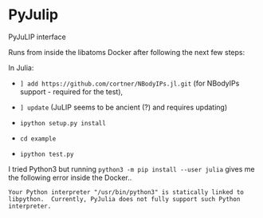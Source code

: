 # PyJulip

PyJuLIP interface

Runs from inside the libatoms Docker after following the next few steps:

In Julia: 
- `] add https://github.com/cortner/NBodyIPs.jl.git` (for NBodyIPs support - required for the test), 
- `] update` (JuLIP seems to be ancient (?) and requires updating)

- `ipython setup.py install`
- `cd example`
- `ipython test.py`

I tried Python3 but running `python3 -m pip install --user julia` gives me the following error inside the Docker..

`Your Python interpreter "/usr/bin/python3"
is statically linked to libpython.  Currently, PyJulia does not fully
support such Python interpreter.`

